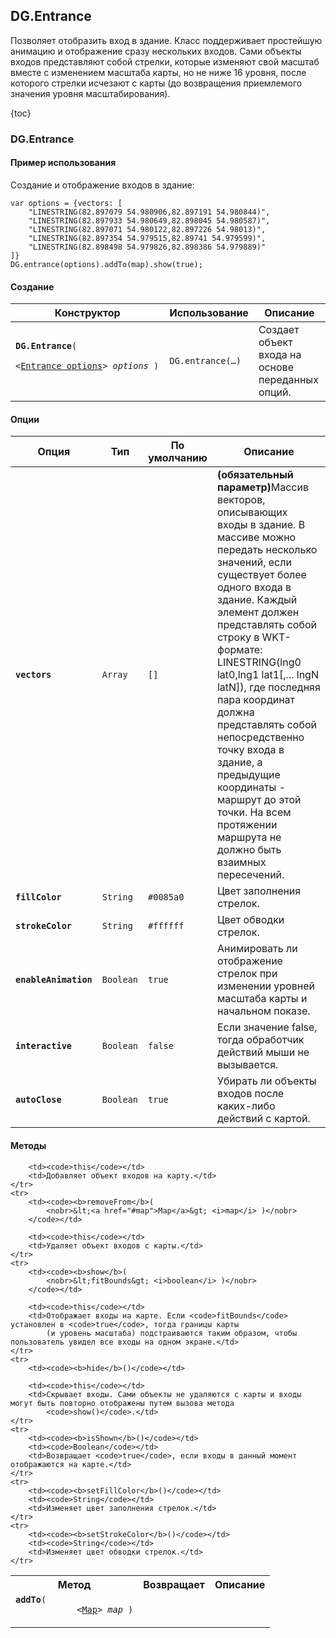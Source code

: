 ## DG.Entrance

Позволяет отобразить вход в здание. Класс поддерживает простейшую анимацию и отображение сразу нескольких входов. Сами
объекты входов представляют собой стрелки, которые изменяют свой масштаб вместе с изменением масштаба карты, но не ниже
16 уровня, после которого стрелки исчезают с карты (до возвращения приемлемого значения уровня масштабирования).

{toc}

### DG.Entrance

#### Пример использования

Создание и отображение входов в здание:

    var options = {vectors: [
        "LINESTRING(82.897079 54.980906,82.897191 54.980844)",
        "LINESTRING(82.897933 54.980649,82.898045 54.980587)",
        "LINESTRING(82.897071 54.980122,82.897226 54.98013)",
        "LINESTRING(82.897354 54.979515,82.89741 54.979599)",
        "LINESTRING(82.898498 54.979826,82.898386 54.979889)"
    ]}
    DG.entrance(options).addTo(map).show(true);

#### Создание

<table>
    <thead>
        <tr>
            <th>Конструктор</th>
            <th>Использование</th>
            <th>Описание</th>
        </tr>
    </thead>
    <tbody>
        <tr>
            <td><code><b>DG.Entrance</b>(
                <nobr>&lt;<a href="#entrance-options">Entrance options</a>&gt; <i>options</i> )</nobr>
            </code></td>
            <td><code>DG.entrance(&hellip;)</code></td>
            <td>Создает объект входа на основе переданных опций.</td>
        </tr>
    </tbody>
</table>

#### Опции

<table>
    <thead>
        <tr>
            <th>Опция</th>
            <th>Тип</th>
            <th>По умолчанию</th>
            <th>Описание</th>
        </tr>
    </thead>
    <tbody>
        <tr>
            <td><code><b>vectors</b></code></td>
            <td><code>Array</td>
            <td><code>[]</code></td>
            <td><b>(обязательный параметр)</b>Массив векторов, описывающих входы в здание. В массиве можно передать
                несколько значений, если существует более одного входа в здание. Каждый элемент должен представлять
                собой строку в WKT-формате: LINESTRING(lng0 lat0,lng1 lat1[,... lngN latN]), где последняя пара координат
                должна представлять собой непосредственно точку входа в здание, а предыдущие координаты - маршрут до этой точки.
                На всем протяжении маршрута не должно быть взаимных пересечений.</td>
        </tr>
        <tr>
            <td><code><b>fillColor</b></code></td>
            <td><code>String</td>
            <td><code>#0085a0</code></td>
            <td>Цвет заполнения стрелок.</td>
        </tr>
        <tr>
            <td><code><b>strokeColor</b></code></td>
            <td><code>String</td>
            <td><code>#ffffff</code></td>
            <td>Цвет обводки стрелок.</td>
        </tr>
        <tr>
            <td><code><b>enableAnimation</b></code></td>
            <td><code>Boolean</td>
            <td><code>true</code></td>
            <td>Анимировать ли отображение стрелок при изменении уровней масштаба карты и начальном показе.</td>
        </tr>
        <tr>
            <td><code><b>interactive</b></code></td>
            <td><code>Boolean</td>
            <td><code>false</code></td>
            <td>Если значение false, тогда обработчик действий мыши не вызывается.</td>
        </tr>
        <tr>
            <td><code><b>autoClose</b></code></td>
            <td><code>Boolean</td>
            <td><code>true</code></td>
            <td>Убирать ли объекты входов после каких-либо действий с картой.</td>
        </tr>
    </tbody>
</table>

#### Методы

<table>
    <tr>
        <th>Метод</th>
        <th>Возвращает</th>
        <th>Описание</th>
    </tr>
    <tr>
        <td><code><b>addTo</b>(
            <nobr>&lt;<a href="#map">Map</a>&gt; <i>map</i> )</nobr>
        </code></td>

        <td><code>this</code></td>
        <td>Добавляет объект входов на карту.</td>
    </tr>
    <tr>
        <td><code><b>removeFrom</b>(
            <nobr>&lt;<a href="#map">Map</a>&gt; <i>map</i> )</nobr>
        </code></td>

        <td><code>this</code></td>
        <td>Удаляет объект входов с карты.</td>
    </tr>
    <tr>
        <td><code><b>show</b>(
            <nobr>&lt;fitBounds&gt; <i>boolean</i> )</nobr>
        </code></td>

        <td><code>this</code></td>
        <td>Отображает входы на карте. Если <code>fitBounds</code> установлен в <code>true</code>, тогда границы карты
            (и уровень масштаба) подстраиваются таким образом, чтобы пользователь увидел все входы на одном экране.</td>
    </tr>
    <tr>
        <td><code><b>hide</b>()</code></td>

        <td><code>this</code></td>
        <td>Скрывает входы. Сами объекты не удаляются с карты и входы могут быть повторно отображены путем вызова метода
            <code>show()</code>.</td>
    </tr>
    <tr>
        <td><code><b>isShown</b>()</code></td>
        <td><code>Boolean</code></td>
        <td>Возвращает <code>true</code>, если входы в данный момент отображаются на карте.</td>
    </tr>
    <tr>
        <td><code><b>setFillColor</b>()</code></td>
        <td><code>String</code></td>
        <td>Изменяет цвет заполнения стрелок.</td>
    </tr>
    <tr>
        <td><code><b>setStrokeColor</b>()</code></td>
        <td><code>String</code></td>
        <td>Изменяет цвет обводки стрелок.</td>
    </tr>
</table>
